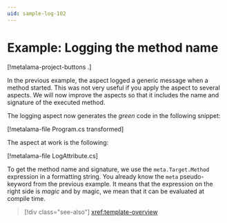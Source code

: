 ```yaml
---
uid: sample-log-102
---
```


# Example: Logging the method name

[!metalama-project-buttons .]

In the previous example, the aspect logged a generic message when a method started. This was not very useful if you apply the aspect to several aspects. We will now improve the aspects so that it includes the name and signature of the executed method.

The logging aspect now generates the _green_ code in the following snippet:

[!metalama-file Program.cs transformed]

The aspect at work is the following:

[!metalama-file LogAttribute.cs]

To get the method name and signature, we use the `meta.Target.Method` expression in a formatting string. You already know the `meta` pseudo-keyword from the previous example. It means that the expression on the right side is _magic_ and by magic, we mean that it can be evaluated at compile time.

> [!div class="see-also"]
> <xref:template-overview>